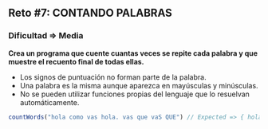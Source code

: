 ## Reto #7: CONTANDO PALABRAS
### Dificultad => Media


 **Crea un programa que cuente cuantas veces se repite cada palabra y que muestre el recuento final de todas ellas.**
 
 - Los signos de puntuación no forman parte de la palabra.
 - Una palabra es la misma aunque aparezca en mayúsculas y minúsculas.
 - No se pueden utilizar funciones propias del lenguaje que
   lo resuelvan automáticamente.
   
```js
countWords("hola como vas hola. vas que vaS QUE") // Expected => { hola: 2, como: 1, vas: 3, que: 2 }
```
